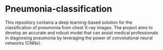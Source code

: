 # Pneumonia-classification
This repository contains a deep learning-based solution for the classification of pneumonia from chest X-ray images. The project aims to develop an accurate and robust model that can assist medical professionals in diagnosing pneumonia by leveraging the power of convolutional neural networks (CNNs).
